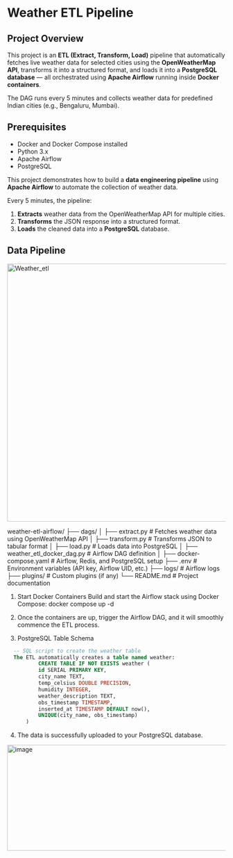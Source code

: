 # Weather ETL Pipeline

## Project Overview
This project is an **ETL (Extract, Transform, Load)** pipeline that automatically fetches live weather data for selected cities using the **OpenWeatherMap API**, transforms it into a structured format, and loads it into a **PostgreSQL database** — all orchestrated using **Apache Airflow** running inside **Docker containers**.

The DAG runs every 5 minutes and collects weather data for predefined Indian cities (e.g., Bengaluru, Mumbai).  

## Prerequisites
- Docker and Docker Compose installed  
- Python 3.x  
- Apache Airflow  
- PostgreSQL

This project demonstrates how to build a **data engineering pipeline** using **Apache Airflow** to automate the collection of weather data.

Every 5 minutes, the pipeline:
1. **Extracts** weather data from the OpenWeatherMap API for multiple cities.
2. **Transforms** the JSON response into a structured format.
3. **Loads** the cleaned data into a **PostgreSQL** database.


## Data Pipeline
<img width="1137" height="594" alt="Weather_etl" src="https://github.com/user-attachments/assets/ff25f892-dbb9-4722-ac5d-67fbba39d6af" />


weather-etl-airflow/
├── dags/
│ ├── extract.py # Fetches weather data using OpenWeatherMap API
│ ├── transform.py # Transforms JSON to tabular format
│ ├── load.py # Loads data into PostgreSQL
│ ├── weather_etl_docker_dag.py # Airflow DAG definition
│
├── docker-compose.yaml # Airflow, Redis, and PostgreSQL setup
├── .env # Environment variables (API key, Airflow UID, etc.)
├── logs/ # Airflow logs
├── plugins/ # Custom plugins (if any)
└── README.md # Project documentation

1. Start Docker Containers
    Build and start the Airflow stack using Docker Compose:
        docker compose up -d
2. Once the containers are up, trigger the Airflow DAG, and it will smoothly commence the ETL process.

3. PostgreSQL Table Schema

  ```sql
    -- SQL script to create the weather table
    The ETL automatically creates a table named weather:
            CREATE TABLE IF NOT EXISTS weather (
            id SERIAL PRIMARY KEY,
            city_name TEXT,
            temp_celsius DOUBLE PRECISION,
            humidity INTEGER,
            weather_description TEXT,
            obs_timestamp TIMESTAMP,
            inserted_at TIMESTAMP DEFAULT now(),
            UNIQUE(city_name, obs_timestamp)
        )
  ```

4. The data is successfully uploaded to your PostgreSQL database.

<img width="1169" height="244" alt="image" src="https://github.com/user-attachments/assets/83bd4c18-e52c-4938-93de-bf51a790ccde" />


